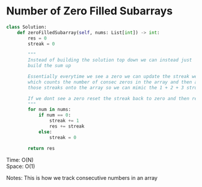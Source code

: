 # Number of Zero Filled Subarrays



```Python
class Solution:
    def zeroFilledSubarray(self, nums: List[int]) -> int:
        res = 0
        streak = 0

        """
        Instead of building the solution top down we can instead just 
        build the sum up

        Essentially everytime we see a zero we can update the streak we have
        which counts the number of consec zeros in the array and then add
        those streaks onto the array so we can mimic the 1 + 2 + 3 structure. 

        If we dont see a zero reset the streak back to zero and then return res
        """
        for num in nums:
            if num == 0:
                streak += 1
                res += streak
            else:
                streak = 0

        return res
```
Time: O(N)<br>
Space: O(1)<br>

Notes: This is how we track consecutive numbers in an array
